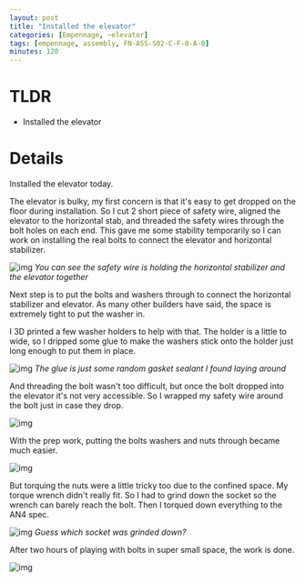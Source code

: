 ```yaml
---
layout: post
title: "Installed the elevator"
categories: [Empennage, ~elevator]
tags: [empennage, assembly, FN-ASS-S02-C-F-0-A-0]
minutes: 120
---
```


# TLDR

- Installed the elevator


# Details

Installed the elevator today.

The elevator is bulky, my first concern is that it's easy to get dropped on the floor during installation. So I cut 2 short piece of safety wire, aligned the elevator to the horizontal stab, and threaded the safety wires through the bolt holes on each end. This gave me some stability temporarily so I can work on installing the real bolts to connect the elevator and horizontal stabilizer.

![img](https://lh3.googleusercontent.com/pw/AP1GczN_owgjAYcNA6G-b3IkU0FYP-ihgY8FxkenGOzsiQp7A00A5iijI1Khom2IfPVNbaLDHXZaZoIz5IZh5tQAnkBsNrKAFJyXbPY08O0Vlx9nJ8GkyQccIh7_1NYXzf6Llt8KpfGmuKYTSfTBisUnNekDwQ=w1290-h1712-s-no-gm?authuser=0)
_You can see the safety wire is holding the horizontal stabilizer and the elevator together_


Next step is to put the bolts and washers through to connect the horizontal stabilizer and elevator. As many other builders have said, the space is extremely tight to put the washer in.

I 3D printed a few washer holders to help with that. The holder is a little to wide, so I dripped some glue to make the washers stick onto the holder just long enough to put them in place.

![img](https://lh3.googleusercontent.com/pw/AP1GczOL8nXnQgxBDtsoKLuJmiZDofp0s5TgweE56i0jDOSo3fvLXVJ-wd3gzGtWuP--yirMR867OhUbROC9XYWMOEwhR0OtI0DvGaZDgXzney0FO-RzUT8oIvGl9oMmu4fqSN7dpbM8cgAfvim012saqVGvoQ=w1290-h1712-s-no-gm?authuser=0)
_The glue is just some random gasket sealant I found laying around_



And threading the bolt wasn't too difficult, but once the bolt dropped into the elevator it's not very accessible. So I wrapped my safety wire around the bolt just in case they drop.

![img](https://lh3.googleusercontent.com/pw/AP1GczNTTxy3z5NrMyt1mrP7bBk3Pix6I1AYWvrQ2evciqzQcRTBnxSWp0sbLG3sg46p8NrheArD7LlVi3shiZiIDsPxBY6Ix85CPKU3wAO7a1AUaRvCXdfl4hRsT5Ez51AqVu5VOk4RAIG2p3EHLc2iUG0tOA=w1290-h1712-s-no-gm?authuser=0)

With the prep work, putting the bolts washers and nuts through became much easier.

![img](https://lh3.googleusercontent.com/pw/AP1GczOnIka9K1PVvNocm5P11Cmtja3CdXugwpmDD8GCQaZw92V6mz0MOwR18BxUUFOLmEtd-FzQMXSl23PNjUZXOxj5rZtZTMIsX0wH_4yOy7IO55VOj4pm8rRTbDW4WNVh5-uVRLhZix-ecep7-XXcARC9iQ=w1290-h1712-s-no-gm?authuser=0)

But torquing the nuts were a little tricky too due to the confined space. My torque wrench didn't really fit. So I had to grind down the socket so the wrench can barely reach the bolt. Then I torqued down everything to the AN4 spec.

![img](https://lh3.googleusercontent.com/pw/AP1GczO2Er5bXUvNqR7djR6z5D8xef4EIiPJSwsNLXodA_bUY_kqbaSV0ztURHwiw3oQJHplK1_7736tzSIPkW78Ypp2yMG0Ig90fqLYh_fgVXFyK8KA5HAz_UUopuX3akqhNvvFAsf3UukmCtTk4Tq8Q9guUA=w2282-h1712-s-no-gm?authuser=0)
_Guess which socket was grinded down?_

After two hours of playing with bolts in super small space, the work is done.

![img](https://lh3.googleusercontent.com/pw/AP1GczOQOf0miJ6A_S2wnREhK_-UL3GCxsZhX8PcuJpGfKoj4Pvg7MQSmKBuZzaw4kDDKXGYGw2MnBd6f-5DNvnBW3TW9i0G-BSSnMbSCm5VWb9DwnSQYAvOLnsq6yD26Yh8jTOrCUsr92Ieb6uujCJaRI9nRA=w2282-h1712-s-no-gm?authuser=0)



